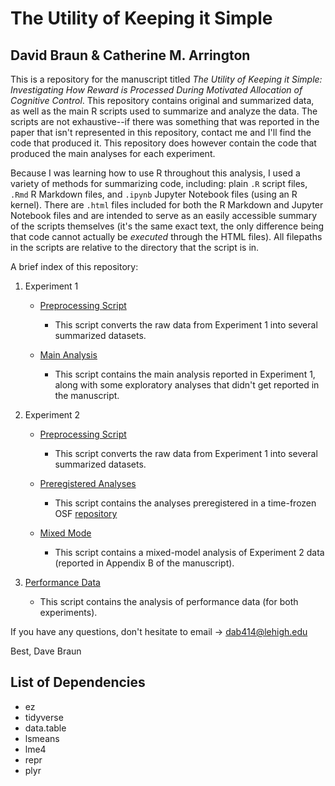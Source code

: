 # The Utility of Keeping it Simple
## David Braun & Catherine M. Arrington

This is a repository for the manuscript titled *The Utility of Keeping it Simple: Investigating How Reward is Processed During Motivated Allocation of Cognitive Control*. This repository contains original and summarized data, as well as the main R scripts used to summarize and analyze the data. The scripts are not exhaustive--if there was something that was reported in the paper that isn't represented in this repository, contact me and I'll find the code that produced it. This repository does however contain the code that produced the main analyses for each experiment. 

Because I was learning how to use R throughout this analysis, I used a variety of methods for summarizing code, including: plain `.R` script files, `.Rmd` R Markdown files, and `.ipynb` Jupyter Notebook files (using an R kernel). There are `.html` files included for both the R Markdown and Jupyter Notebook files and are intended to serve as an easily accessible summary of the scripts themselves (it's the same exact text, the only difference being that code cannot actually be *executed* through the HTML files). All filepaths in the scripts are relative to the directory that the script is in.

A brief index of this repository:

1. Experiment 1
  
	* [Preprocessing Script](experiment_one/scripts/preprocessing.R)

		* This script converts the raw data from Experiment 1 into several summarized datasets.

	*  [Main Analysis](experiment_one/scripts/main_analysis.ipynb)

		* This script contains the main analysis reported in Experiment 1, along with some exploratory analyses that didn't get reported in the manuscript.

2. Experiment 2

	*  [Preprocessing Script](experiment_two/scripts/preprocessing.R)

		* This script converts the raw data from Experiment 1 into several summarized datasets.

	* [Preregistered Analyses](experiment_two/scripts/preregistered.ipynb)

		* This script contains the analyses preregistered in a time-frozen OSF [repository](LINK)

	* [Mixed Mode](experiment_two/scripts/mixed_model.ipynb)

		* This script contains a mixed-model analysis of Experiment 2 data (reported in Appendix B of the manuscript).

3. [Performance Data](LINK)
		
	* This script contains the analysis of performance data (for both experiments).

If you have any questions, don't hesitate to email -> dab414@lehigh.edu

Best,
Dave Braun

## List of Dependencies

* ez
* tidyverse
* data.table
* lsmeans
* lme4
* repr
* plyr



